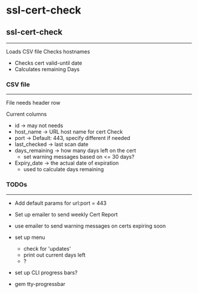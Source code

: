 # ssl-cert-check


## ssl-cert-check
---
Loads CSV file
Checks hostnames
- Checks cert valid-until date  
- Calculates remaining Days


### CSV file
---
File needs header row

Current columns
- id -> may not needs
- host_name -> URL host name for cert Check 
- port -> Default: 443, specify different if needed
- last_checked -> last scan date 
- days_remaining -> how many days left on the cert
  - set warning messages based on <= 30 days?
- Expiry_date -> the actual date of expiration
  - used to calculate days remaining



### TODOs
---
- Add default params for url:port = 443
- Set up emailer to send weekly Cert Report
- use emailer to send warning messages on certs expiring soon
- set up menu
  - check for 'updates'
  - print out current days left
  - ?

- set up CLI progress bars?
 - gem tty-progressbar
